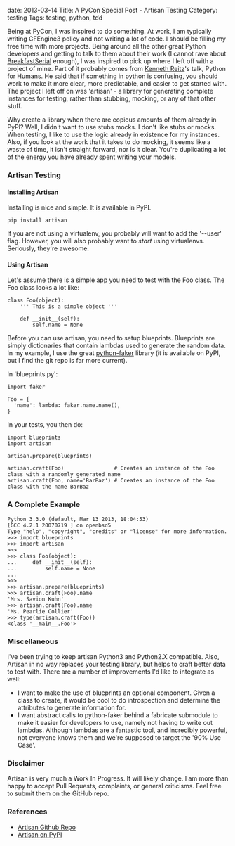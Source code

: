 date: 2013-03-14
Title: A PyCon Special Post - Artisan Testing
Category: testing
Tags: testing, python, tdd

Being at PyCon, I was inspired to do something. At work, I am typically writing CFEngine3 policy and not writing a lot of code. I should be filling my free time with more projects. Being around all the other great Python developers and getting to talk to them about their work (I cannot rave about [BreakfastSerial](https://github.com/theycallmeswift/BreakfastSerial) enough), I was inspired to pick up where I left off with a project of mine. Part of it probably comes from [Kenneth Reitz](https://twitter.com/kennethreitz)'s talk, Python for Humans. He said that if something in python is confusing, you should work to make it more clear, more predictable, and easier to get started with. The project I left off on was 'artisan' - a library for generating complete instances for testing, rather than stubbing, mocking, or any of that other stuff.

Why create a library when there are copious amounts of them already in PyPI? Well, I didn't want to use stubs mocks. I don't like stubs or mocks. When testing, I like to use the logic already in existence for my instances. Also, if you look at the work that it takes to do mocking, it seems like a waste of time, it isn't straight forward, nor is it clear. You're duplicating a lot of the energy you have already spent writing your models.

### Artisan Testing

#### Installing Artisan
Installing is nice and simple. It is available in PyPI.

    pip install artisan

If you are not using a virtualenv, you probably will want to add the '--user' flag. However, you will also probably want to *start* using virtualenvs. Seriously, they're awesome.

#### Using Artisan
Let's assume there is a simple app you need to test with the Foo class. The Foo class looks a lot like:

    class Foo(object):
        ''' This is a simple object '''
    
        def __init__(self):
            self.name = None

Before you can use artisan, you need to setup blueprints. Blueprints are simply dictionaries that contain lambdas used to generate the random data. In my example, I use the great [python-faker](https://github.com/redneckbeard/python-faker) library (it is available on PyPI, but I find the git repo is far more current).

In 'blueprints.py':

    import faker
    
    Foo = {
      'name': lambda: faker.name.name(),
    }

In your tests, you then do:

    import blueprints
    import artisan
    
    artisan.prepare(blueprints)
    
    artisan.craft(Foo)                # Creates an instance of the Foo class with a randomly generated name
    artisan.craft(Foo, name='BarBaz') # Creates an instance of the Foo class with the name BarBaz

### A Complete Example

    Python 3.3.0 (default, Mar 13 2013, 18:04:53) 
    [GCC 4.2.1 20070719 ] on openbsd5
    Type "help", "copyright", "credits" or "license" for more information.
    >>> import blueprints
    >>> import artisan
    >>> 
    >>> class Foo(object):
    ...     def __init__(self):
    ...         self.name = None
    ... 
    >>> 
    >>> artisan.prepare(blueprints)
    >>> artisan.craft(Foo).name
    'Mrs. Savion Kuhn'
    >>> artisan.craft(Foo).name
    'Ms. Pearlie Collier'
    >>> type(artisan.craft(Foo))    
    <class '__main__.Foo'>

### Miscellaneous
I've been trying to keep artisan Python3 and Python2.X compatible. Also, Artisan in no way replaces your testing library, but helps to craft better data to test with. There are a number of improvements I'd like to integrate as well:

 * I want to make the use of blueprints an optional component. Given a class to create, it would be cool to do introspection and determine the attributes to generate information for.
 * I want abstract calls to python-faker behind a fabricate submodule to make it easier for developers to use, namely not having to write out lambdas. Although lambdas are a fantastic tool, and incredibly powerful, not everyone knows them and we're supposed to target the '90% Use Case'.

### Disclaimer
Artisan is very much a Work In Progress. It will likely change. I am more than happy to accept Pull Requests, complaints, or general criticisms. Feel free to submit them on the GitHub repo.


### References
* [Artisan Github Repo](http://github.com/kmwhite/artisan)
* [Artisan on PyPI](https://pypi.python.org/pypi/artisan)
